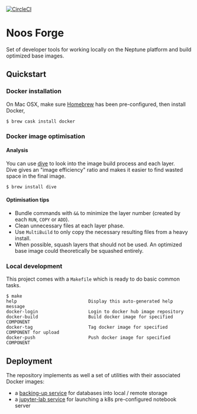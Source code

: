 [![CircleCI](https://circleci.com/gh/noosenergy/noos-forge.svg?style=svg&circle-token=6ed140ddf30bafe312339a5d3adaec60106d0710)](https://circleci.com/gh/noosenergy/noos-forge)

# Noos Forge
Set of developer tools for working locally on the Neptune platform and build optimized base images.

## Quickstart

### Docker installation

On Mac OSX, make sure [Homebrew](https://brew.sh/) has been pre-configured, then install Docker,

    $ brew cask install docker

### Docker image optimisation

#### Analysis

You can use [dive](https://github.com/wagoodman/dive) to look into the image build process and each layer.\
Dive gives an "image efficiency" ratio and makes it easier to find wasted space in the final image.

    $ brew install dive

#### Optimisation tips

- Bundle commands with `&&` to minimize the layer number (created by each `RUN`, `COPY` or `ADD`).
- Clean unnecessary files at each layer phase.
- Use `MultiBuild` to only copy the necessary resulting files from a heavy install.
- When possible, squash layers that should not be used. An optimized base image could theoretically be squashed entirely.

### Local development

This project comes with a `Makefile` which is ready to do basic common tasks.

```
$ make
help                           Display this auto-generated help message
docker-login                   Login to docker hub image repository
docker-build                   Build docker image for specified COMPONENT
docker-tag                     Tag docker image for specified COMPONENT for upload
docker-push                    Push docker image for specified COMPONENT
```

## Deployment

The repository implements as well a set of utilities with their associated Docker images:

* a [backing-up service](./docker/db-back-up) for databases into local / remote storage
* a [jupyter-lab service](docker/jupyterlab) for launching a k8s pre-configured notebook server
